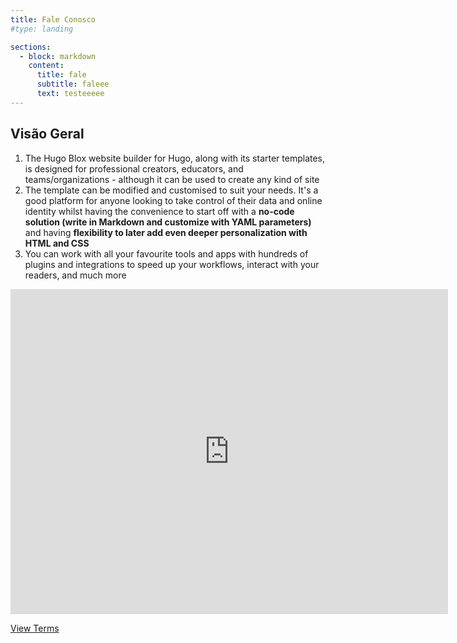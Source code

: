 ```yaml
---
title: Fale Conosco
#type: landing

sections:
  - block: markdown
    content:
      title: fale
      subtitle: faleee
      text: testeeeee
---
```



## Visão Geral

1. The Hugo Blox website builder for Hugo, along with its starter templates, is designed for professional creators, educators, and teams/organizations - although it can be used to create any kind of site
2. The template can be modified and customised to suit your needs. It's a good platform for anyone looking to take control of their data and online identity whilst having the convenience to start off with a **no-code solution (write in Markdown and customize with YAML parameters)** and having **flexibility to later add even deeper personalization with HTML and CSS**
3. You can work with all your favourite tools and apps with hundreds of plugins and integrations to speed up your workflows, interact with your readers, and much more

<iframe src="https://docs.google.com/forms/d/e/1FAIpQLSeovpFxFWyBPjGgFePSCd7MTPpp-8JrI-DvIpoOOzDwbFHLzg/viewform?embedded=true" width="700" height="520" frameborder="0" marginheight="0" marginwidth="0">Loading…</iframe>

[View Terms](/terms/)